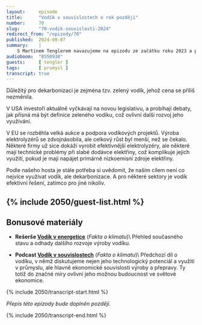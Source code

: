 ```yaml
---
layout:     episode
title:      "Vodík v souvislostech o rok později"
number:     70
slug:       "70-vodik-souvislosti-2024"
redirect_from: "/epizody/70"
published:  2024-08-07
summary:    |
    S Martinem Tenglerem navazujeme na epizodu ze začátku roku 2023 a probíráme, co je kolem vodíku nového.
audioboom:  "8550938"
guests:     [ tengler ]
tags:       [ prumysl ]
transcript: true
---
```

Důležitý pro dekarbonizaci je zejména tzv. zelený vodík, jehož cena se příliš nezměnila. 

V USA investoři aktuálně vyčkávají na novou legislativu, a probíhají debaty, jak přísná má být definice zeleného vodíku, což ovlivní další rozvoj jeho využívání.

V EU se rozběhla velká aukce a podpora vodíkových projektů. Výroba elektrolyzérů se zdvojnásobila, ale celkový růst byl menší, než se čekalo. Některé firmy už sice dokáží vyrobit efektivnější elektrolyzéry, ale některé mají technické problémy při slabé dodávce elektřiny, což komplikuje jejich využití, pokud je mají napájet primárně nízkoemisní zdroje elektřiny.

Podle našeho hosta je stále potřeba si uvědomit, že naším cílem není co nejvíce využívat vodík, ale dekarbonizace. A pro některé sektory je vodík efektivní řešení, zatímco pro jiné nikoliv.

{% include 2050/guest-list.html %}
---

## Bonusové materiály

<div class="bonus-material" markdown="1">

* **Rešerše [Vodík v energetice](https://faktaoklimatu.cz/studie/2024-reserse-vodik)** (_Fakta o klimatu_)\\
  Přehled současného stavu a odhady dalšího rozvoje výroby vodíku.

* **Podcast [Vodík v souvislostech](https://2050podcast.cz/epizody/39-vodik)** (_Fakta o klimatu_)\\
  Předchozí díl o vodíku, v němž diskutujeme nejen jeho technologický potenciál a využití v průmyslu, ale hlavně ekonomické souvislosti výroby a přepravy. Ty totiž do značné míry ovlivní jeho možnou budoucnost ve světové ekonomice.

</div>

{% include 2050/transcript-start.html %}

_Přepis této epizody bude doplněn později._

{% include 2050/transcript-end.html %}
